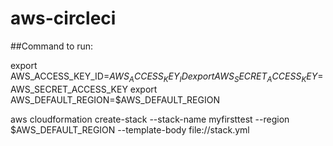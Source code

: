 # aws-circleci
##Command to run:

export AWS_ACCESS_KEY_ID=$AWS_ACCESS_KEY_ID
export AWS_SECRET_ACCESS_KEY=$AWS_SECRET_ACCESS_KEY
export AWS_DEFAULT_REGION=$AWS_DEFAULT_REGION

aws cloudformation create-stack --stack-name myfirsttest --region $AWS_DEFAULT_REGION --template-body file://stack.yml
